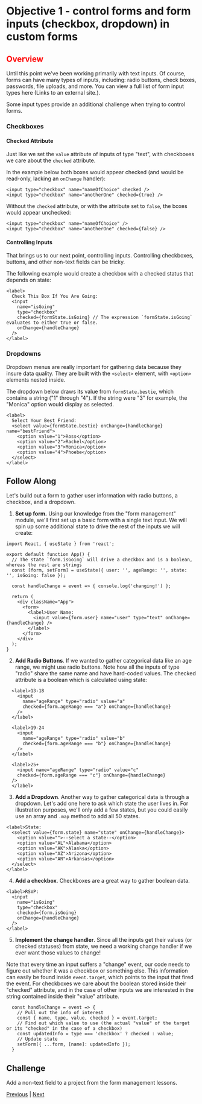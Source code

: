 #   Objective 1 - control forms and form inputs (checkbox, dropdown) in custom forms

## <span style="color:red">Overview</span>

Until this point we've been working primarily with text inputs. Of course, forms can have many types of inputs, including: radio buttons, check boxes, passwords, file uploads, and more. You can view a full list of form input types here (Links to an external site.).

Some input types provide an additional challenge when trying to control forms.

### Checkboxes

####    Checked Attribute

Just like we set the `value` attribute of inputs of type "text", with checkboxes we care about the `checked` attribute.

In the example below both boxes would appear checked (and would be read-only, lacking an `onChange` handler):

```
<input type="checkbox" name="nameOfChoice" checked />
<input type="checkbox" name="anotherOne" checked={true} />
```

Without the `checked` attribute, or with the attribute set to `false`, the boxes would appear unchecked:

```
<input type="checkbox" name="nameOfChoice" />
<input type="checkbox" name="anotherOne" checked={false} />
```

####    Controlling Inputs
That brings us to our next point, controlling inputs. Controlling checkboxes, buttons, and other non-text fields can be tricky.

The following example would create a checkbox with a checked status that depends on state:

```
<label>
  Check This Box If You Are Going:
  <input
    name="isGoing"
    type="checkbox"
    checked={formState.isGoing} // The expression `formState.isGoing` evaluates to either true or false.
    onChange={handleChange}
  />
</label>
```

### Dropdowns

Dropdown menus are really important for gathering data because they insure data quality. They are built with the `<select>` element, with `<option>` elements nested inside.

The dropdown below draws its value from `formState.bestie`, which contains a string ("1" through "4"). If the string were "3" for example, the "Monica" option would display as selected.

```
<label>
  Select Your Best Friend:
  <select value={formState.bestie} onChange={handleChange} name="bestFriend">
    <option value="1">Ross</option>
    <option value="2">Rachel</option>
    <option value="3">Monica</option>
    <option value="4">Phoebe</option>
  </select>
</label>
```

## Follow Along

Let's build out a form to gather user information with radio buttons, a checkbox, and a dropdown.

1.  **Set up form.** Using our knowledge from the "form management" module, we'll first set up a basic form with a single text input. We will spin up some additional state to drive the rest of the inputs we will create:

```
import React, { useState } from 'react';

export default function App() {
  // The state `form.isGoing` will drive a checkbox and is a boolean, whereas the rest are strings
  const [form, setForm] = useState({ user: '', ageRange: '', state: '', isGoing: false });

  const handleChange = event => { console.log('changing!') };

  return (
    <div className="App">
      <form>
        <label>User Name:
          <input value={form.user} name="user" type="text" onChange={handleChange} />
        </label>
      </form>
    </div>
  );
}
```

2.  **Add Radio Buttons**. If we wanted to gather categorical data like an age range, we might use radio buttons. Note how all the inputs of type "radio" share the same name and have hard-coded values. The checked attribute is a boolean which is calculated using state:

```
  <label>13-18
    <input
      name="ageRange" type="radio" value="a"
      checked={form.ageRange === "a"} onChange={handleChange}
    />
  </label>

  <label>19-24
    <input
      name="ageRange" type="radio" value="b"
      checked={form.ageRange === "b"} onChange={handleChange}
    />
  </label>

  <label>25+
    <input name="ageRange" type="radio" value="c"
    checked={form.ageRange === "c"} onChange={handleChange}
  />
  </label>
```

3.  **Add a Dropdown**. Another way to gather categorical data is through a dropdown. Let's add one here to ask which state the user lives in. For illustration purposes, we'll only add a few states, but you could easily use an array and `.map` method to add all 50 states.

```
<label>State:
  <select value={form.state} name="state" onChange={handleChange}>
    <option value="">--select a state--</option>
    <option value="AL">Alabama</option>
    <option value="AK">Alaska</option>
    <option value="AZ">Arizona</option>
    <option value="AR">Arkansas</option>
  </select>
</label>
```

4.  **Add a checkbox**. Checkboxes are a great way to gather boolean data.

```
<label>RSVP:
  <input
    name="isGoing"
    type="checkbox"
    checked={form.isGoing}
    onChange={handleChange}
  />
</label>
```

5.  **Implement the change handler**. Since all the inputs get their values (or checked statuses) from state, we need a working change handler if we ever want those values to change!

Note that every time an input suffers a "change" event, our code needs to figure out whether it was a checkbox or something else. This information can easily be found inside `event.target`, which points to the input that fired the event. For checkboxes we care about the boolean stored inside their "checked" attribute, and in the case of other inputs we are interested in the string contained inside their "value" attribute.

```
  const handleChange = event => {
    // Pull out the info of interest
    const { name, type, value, checked } = event.target;
    // Find out which value to use (the actual "value" of the target or its "checked" in the case of a checkbox)
    const updatedInfo = type === 'checkbox' ? checked : value;
    // Update state
    setForm({ ...form, [name]: updatedInfo });
  }
```

## Challenge

Add a non-text field to a project from the form management lessons.



[Previous](../README.md) | [Next](./Object_2.md)